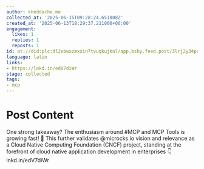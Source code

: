 ```yaml
---
author: kheddache.me
collected_at: '2025-06-15T09:28:24.651808Z'
created_at: '2025-06-13T18:29:37.211000+00:00'
engagement:
  likes: 1
  replies: 1
  reposts: 1
id: at://did:plc:dl2ebwxzmxxin7tvuqkujkn7/app.bsky.feed.post/3lrj2y34pd22h
language: latin
links:
- https://lnkd.in/edV7diWr
stage: collected
tags:
- mcp
---
```


# Post Content

One strong takeaway? The enthusiasm around #MCP and MCP Tools is growing fast! 🎯 This further validates @microcks.io vision and relevance as a Cloud Native Computing Foundation (CNCF) project, standing at the forefront of cloud native application development in enterprises 👇 lnkd.in/edV7diWr